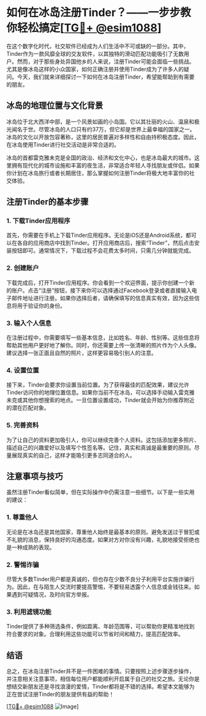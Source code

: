 # 如何在冰岛注册Tinder？——一步步教你轻松搞定[[TG💪+ @esim1088](https://t.me/s/esim1088)]

在这个数字化时代，社交软件已经成为人们生活中不可或缺的一部分。其中，Tinder作为一款风靡全球的交友软件，以其独特的滑动匹配功能吸引了无数用户。然而，对于那些身处异国他乡的人来说，注册Tinder可能会面临一些挑战。尤其是像冰岛这样的小众国家，如何正确注册并使用Tinder成为了许多人的疑问。今天，我们就来详细探讨一下如何在冰岛注册Tinder，希望能帮助到有需要的朋友。

## 冰岛的地理位置与文化背景

冰岛位于北大西洋中部，是一个风景如画的小岛国。它以其壮丽的火山、温泉和极光闻名于世。尽管冰岛的人口只有约37万，但它却是世界上最幸福的国家之一。冰岛的文化以开放包容著称，这里的居民普遍对多样性和自由持积极态度。因此，在冰岛使用Tinder进行社交活动是非常合适的。

冰岛的首都雷克雅未克是全国的政治、经济和文化中心，也是冰岛最大的城市。这里拥有现代化的城市设施和丰富的夜生活，非常适合年轻人寻找朋友或伴侣。如果你计划在冰岛旅行或者长期居住，那么掌握如何注册Tinder将极大地丰富你的社交体验。

## 注册Tinder的基本步骤

### 1. 下载Tinder应用程序

首先，你需要在手机上下载Tinder应用程序。无论是iOS还是Android系统，都可以在各自的应用商店中找到Tinder。打开应用商店后，搜索“Tinder”，然后点击安装按钮即可。通常情况下，下载过程不会花费太多时间，只需几分钟就能完成。

### 2. 创建账户

下载完成后，打开Tinder应用程序。你会看到一个欢迎界面，提示你创建一个新的账户。点击“注册”按钮，接下来你可以选择通过Facebook登录或者直接输入电子邮件地址进行注册。如果你选择后者，请确保填写的信息真实有效，因为这些信息将用于验证你的身份。

### 3. 输入个人信息

在注册过程中，你需要填写一些基本信息，比如姓名、年龄、性别等。这些信息将帮助其他用户更好地了解你。同时，你还需要上传一张清晰的照片作为个人头像。建议选择一张正面且自然的照片，这样更容易吸引别人的注意。

### 4. 设置位置

接下来，Tinder会要求你设置当前位置。为了获得最佳的匹配效果，建议允许Tinder访问你的地理位置信息。如果你当前不在冰岛，可以选择手动输入雷克雅未克或其他你想搜索的地点。一旦位置设置成功，Tinder就会开始为你推荐附近的潜在匹配对象。

### 5. 完善资料

为了让自己的资料更加吸引人，你可以继续完善个人资料。这包括添加更多照片、描述自己的兴趣爱好以及填写个性签名等。记住，真实和真诚是最重要的原则。尽量展现真实的自己，这样才能吸引更多志同道合的人。

## 注意事项与技巧

虽然注册Tinder看似简单，但在实际操作中仍需注意一些细节。以下是一些实用的建议：

### 1. 尊重他人

无论是在冰岛还是其他国家，尊重他人始终是最基本的原则。避免发送过于冒犯或不礼貌的消息，保持良好的沟通态度。如果对方对你没有兴趣，礼貌地接受拒绝也是一种成熟的表现。

### 2. 警惕诈骗

尽管大多数Tinder用户都是真诚的，但也存在少数不良分子利用平台实施诈骗行为。因此，在与陌生人交流时要提高警惕，不要轻易透露个人信息或金钱往来。如果遇到可疑情况，及时向官方举报。

### 3. 利用滤镜功能

Tinder提供了多种筛选条件，例如距离、年龄范围等，可以帮助你更精准地找到符合要求的对象。合理利用这些功能可以节省时间和精力，提高匹配效率。

## 结语

总之，在冰岛注册Tinder并不是一件困难的事情。只要按照上述步骤逐步操作，并注意相关注意事项，相信每位用户都能顺利开启属于自己的社交之旅。无论你是想结交新朋友还是寻找浪漫的爱情，Tinder都将是不错的选择。希望本文能够为正在尝试注册Tinder的朋友提供有益的帮助！

[[TG💪+ @esim1088](https://t.me/s/esim1088) ![Image](https://i.postimg.cc/4NQfJmqS/Snipaste-2025-05-13-00-14-12.png)]